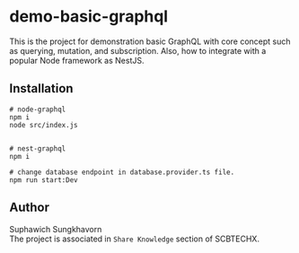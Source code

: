 # demo-basic-graphql
This is the project for demonstration basic GraphQL with core concept such as querying, mutation, and subscription. Also, how to integrate with a popular Node framework as NestJS.

## Installation
```
# node-graphql
npm i
node src/index.js


# nest-graphql
npm i

# change database endpoint in database.provider.ts file.
npm run start:Dev
```

## Author
Suphawich Sungkhavorn\
The project is associated in `Share Knowledge` section of SCBTECHX.
